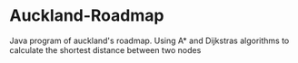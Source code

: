 # Auckland-Roadmap
Java program of auckland's roadmap. Using A* and Dijkstras algorithms to calculate the shortest distance between two nodes
